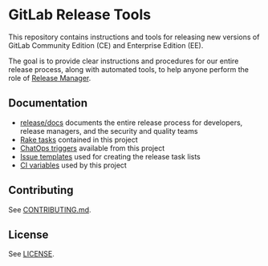 # GitLab Release Tools

This repository contains instructions and tools for releasing new versions of
GitLab Community Edition (CE) and Enterprise Edition (EE).

The goal is to provide clear instructions and procedures for our entire release
process, along with automated tools, to help anyone perform the role of [Release
Manager](doc/release-manager.md).

## Documentation

- [release/docs](https://gitlab.com/gitlab-org/release/docs/blob/master/README.md)
  documents the entire release process for developers, release managers, and the
  security and quality teams
- [Rake tasks](doc/rake-tasks.md) contained in this project
- [ChatOps triggers](doc/chatops.md) available from this project
- [Issue templates](./templates) used for creating the release task lists
- [CI variables](doc/variables.md) used by this project

## Contributing

See [CONTRIBUTING.md](./CONTRIBUTING.md).

## License

See [LICENSE](./LICENSE).
